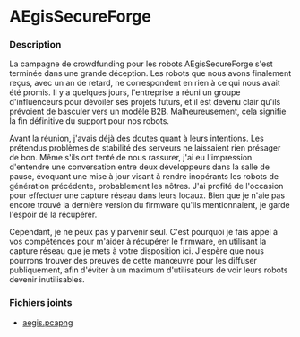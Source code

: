 # AEgisSecureForge

### Description

La campagne de crowdfunding pour les robots AEgisSecureForge s'est terminée dans une grande déception. Les robots que nous avons finalement reçus, avec un an de retard, ne correspondent en rien à ce qui nous avait été promis. Il y a quelques jours, l'entreprise a réuni un groupe d'influenceurs pour dévoiler ses projets futurs, et il est devenu clair qu'ils prévoient de basculer vers un modèle B2B. Malheureusement, cela signifie la fin définitive du support pour nos robots.

Avant la réunion, j'avais déjà des doutes quant à leurs intentions. Les prétendus problèmes de stabilité des serveurs ne laissaient rien présager de bon. Même s'ils ont tenté de nous rassurer, j'ai eu l'impression d'entendre une conversation entre deux développeurs dans la salle de pause, évoquant une mise à jour visant à rendre inopérants les robots de génération précédente, probablement les nôtres. J'ai profité de l'occasion pour effectuer une capture réseau dans leurs locaux. Bien que je n'aie pas encore trouvé la dernière version du firmware qu'ils mentionnaient, je garde l'espoir de la récupérer.

Cependant, je ne peux pas y parvenir seul. C'est pourquoi je fais appel à vos compétences pour m'aider à récupérer le firmware, en utilisant la capture réseau que je mets à votre disposition ici. J'espère que nous pourrons trouver des preuves de cette manœuvre pour les diffuser publiquement, afin d'éviter à un maximum d'utilisateurs de voir leurs robots devenir inutilisables.

### Fichiers joints

* [aegis.pcapng](aegis.pcapng)
